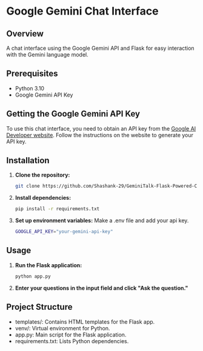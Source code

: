 # Google Gemini Chat Interface

## Overview

A chat interface using the Google Gemini API and Flask for easy interaction with the Gemini language model.

## Prerequisites

- Python 3.10
- Google Gemini API Key

## Getting the Google Gemini API Key

To use this chat interface, you need to obtain an API key from the [Google AI Developer website](https://ai.google.dev/). Follow the instructions on the website to generate your API key.

## Installation

1. **Clone the repository:**

    ```bash
    git clone https://github.com/Shashank-29/GeminiTalk-Flask-Powered-Chat-Interface.git
    ```

2.  **Install dependencies:**

    ```bash
    pip install -r requirements.txt
    ```

4. **Set up environment variables:**
   Make a .env file and add your api key.

    ```bash
    GOOGLE_API_KEY="your-gemini-api-key"
    ```
    
## Usage

1. **Run the Flask application:**

    ```bash
    python app.py
    ```

2. **Enter your questions in the input field and click "Ask the question."**

## Project Structure

- templates/: Contains HTML templates for the Flask app.
- venv/: Virtual environment for Python.
- app.py: Main script for the Flask application.
- requirements.txt: Lists Python dependencies.
